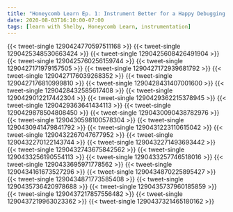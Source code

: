 ```yaml
---
title: "Honeycomb Learn Ep. 1: Instrument Better for a Happy Debugging Team"
date: 2020-08-03T16:10:00-07:00
tags: [learn with Shelby, Honeycomb Learn, instrumentation]
---
```

{{< tweet-single 1290424770597511168 >}}
{{< tweet-single 1290425348530663424 >}}
{{< tweet-single 1290425608426491904 >}}
{{< tweet-single 1290425760256159744 >}}
{{< tweet-single 1290427171979157505 >}}
{{< tweet-single 1290427172939681792 >}}
{{< tweet-single 1290427176039268352 >}}
{{< tweet-single 1290427176810999810 >}}
{{< tweet-single 1290428431407001600 >}}
{{< tweet-single 1290428432585617408 >}}
{{< tweet-single 1290429012217442304 >}}
{{< tweet-single 1290429362215378945 >}}
{{< tweet-single 1290429363641434113 >}}
{{< tweet-single 1290429878504808450 >}}
{{< tweet-single 1290430090438782976 >}}
{{< tweet-single 1290430598100578304 >}}
{{< tweet-single 1290430941479841792 >}}
{{< tweet-single 1290431223110615042 >}}
{{< tweet-single 1290432267047677952 >}}
{{< tweet-single 1290432270122143744 >}}
{{< tweet-single 1290432271493693442 >}}
{{< tweet-single 1290432743675842562 >}}
{{< tweet-single 1290433256190554113 >}}
{{< tweet-single 1290433257746518016 >}}
{{< tweet-single 1290433695971778562 >}}
{{< tweet-single 1290434161673527296 >}}
{{< tweet-single 1290434870225895427 >}}
{{< tweet-single 1290434871773585408 >}}
{{< tweet-single 1290435736420978688 >}}
{{< tweet-single 1290435737960185859 >}}
{{< tweet-single 1290437217857556482 >}}
{{< tweet-single 1290437219963023362 >}}
{{< tweet-single 1290437321465180162 >}}
